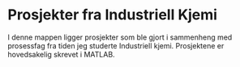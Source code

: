 # Prosjekter fra Industriell Kjemi
 I denne mappen ligger prosjekter som ble gjort i sammenheng med prosessfag fra tiden jeg studerte Industriell kjemi. 
 Prosjektene er hovedsakelig skrevet i MATLAB.
 